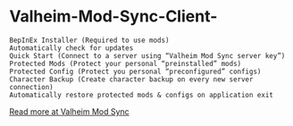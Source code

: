 # Valheim-Mod-Sync-Client-

    BepInEx Installer (Required to use mods)
    Automatically check for updates
    Quick Start (Connect to a server using “Valheim Mod Sync server key”)
    Protected Mods (Protect your personal “preinstalled” mods)
    Protected Config (Protect you personal “preconfigured” configs)
    Character Backup (Create character backup on every new server connection)
    Automatically restore protected mods & configs on application exit
[Read more at Valheim Mod Sync](https://valheim-mod-sync.easy-develope.ch/)
